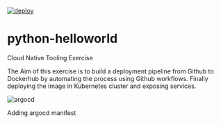 [![deploy](https://github.com/charity1475/python-helloworld/actions/workflows/docker-build.yml/badge.svg)](https://github.com/charity1475/python-helloworld/actions/workflows/docker-build.yml)
# python-helloworld
 Cloud Native Tooling Exercise

The Aim of this exercise is to build a deployment pipeline from Github to Dockerhub by automating the process using Github workflows.
Finally deploying the image in Kubernetes cluster and exposing services.

![argocd](https://user-images.githubusercontent.com/58939045/123279199-4e03d880-d510-11eb-86ee-e68e01a5b5e4.png)

Adding argocd manifest
